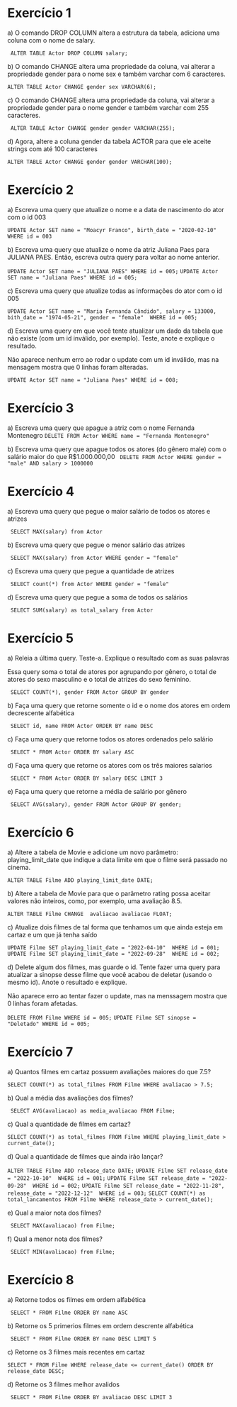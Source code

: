 # Exercício 1
a) O comando DROP COLUMN altera a estrutura da tabela, adiciona uma coluna com o nome de salary.

``` ALTER TABLE Actor DROP COLUMN salary;```

b) O comando CHANGE altera uma propriedade da coluna, vai alterar a propriedade gender para o nome sex e também varchar com 6 caracteres. 

``` ALTER TABLE Actor CHANGE gender sex VARCHAR(6); ```

c) O comando CHANGE altera uma propriedade da coluna, vai alterar a propriedade gender para o nome gender e também varchar com 255 caracteres.

``` ALTER TABLE Actor CHANGE gender gender VARCHAR(255);```

d) Agora,  altere a coluna gender da tabela ACTOR para que ele aceite strings com até 100 caracteres

``` ALTER TABLE Actor CHANGE gender gender VARCHAR(100); ```

# Exercício 2

a) Escreva uma query que atualize o nome e a data de nascimento do ator com o id 003

```UPDATE Actor SET name = "Moacyr Franco", birth_date = "2020-02-10" WHERE id = 003```

b) Escreva uma query que atualize o nome da atriz Juliana Paes para JULIANA PAES. Então, escreva outra query para voltar ao nome anterior.

```UPDATE Actor SET name = "JULIANA PAES" WHERE id = 005;```
```UPDATE Actor SET name = "Juliana Paes" WHERE id = 005;```

c) Escreva uma query que atualize todas as informações do ator com o id 005

```UPDATE Actor SET name = "Maria Fernanda Cândido", salary = 133000, bith_date = "1974-05-21", gender = "female"  WHERE id = 005;```

d) Escreva uma query em que você tente atualizar um dado da tabela que não existe (com um id inválido, por exemplo). Teste, anote e explique o resultado. 

Não aparece nenhum erro ao rodar o update com um id inválido, mas na mensagem mostra que 0 linhas foram alteradas. 

```UPDATE Actor SET name = "Juliana Paes" WHERE id = 008;```

# Exercício 3

a) Escreva uma query que apague a atriz com o nome Fernanda Montenegro
```DELETE FROM Actor WHERE name = "Fernanda Montenegro"```

b) Escreva uma query que apague todos os atores (do gênero male) com o salário maior do que R$1.000.000,00
``` DELETE FROM Actor WHERE gender = "male" AND salary > 1000000```

# Exercício 4

a) Escreva uma query que pegue o maior salário de todos os atores e atrizes

``` SELECT MAX(salary) from Actor```

b) Escreva uma query que pegue o menor salário das atrizes

``` SELECT MAX(salary) from Actor WHERE gender = "female"```

c) Escreva uma query que pegue a quantidade de atrizes

``` SELECT count(*) from Actor WHERE gender = "female"```

d) Escreva uma query que pegue a soma de todos os salários

``` SELECT SUM(salary) as total_salary from Actor```

# Exercício 5

a) Releia a última query. Teste-a. Explique o resultado com as suas palavras

Essa query soma o total de atores por agrupando por gênero, o total de atores do sexo masculino e o total de atrizes do sexo feminino. 

``` SELECT COUNT(*), gender FROM Actor GROUP BY gender```

b) Faça uma query que retorne somente o id e o nome dos atores em ordem decrescente alfabética

``` SELECT id, name FROM Actor ORDER BY name DESC```

c) Faça uma query que retorne todos os atores ordenados pelo salário

``` SELECT * FROM Actor ORDER BY salary ASC```

d) Faça uma query que retorne os atores com os três maiores salarios

``` SELECT * FROM Actor ORDER BY salary DESC LIMIT 3```

e) Faça uma query que retorne a média de salário por gênero

``` SELECT AVG(salary), gender FROM Actor GROUP BY gender;```

# Exercício 6 

a) Altere a tabela de Movie e adicione um novo parâmetro: playing_limit_date que indique a data limite em que o filme será passado no cinema. 

``` ALTER TABLE Filme ADD playing_limit_date DATE; ```

b) Altere a tabela de Movie para que o parâmetro rating possa aceitar valores não inteiros, como, por exemplo, uma avaliação 8.5.

``` ALTER TABLE Filme CHANGE  avaliacao avaliacao FLOAT; ```

c) Atualize dois filmes de tal forma que tenhamos um que ainda esteja em cartaz e um que já tenha saído

```UPDATE Filme SET playing_limit_date = "2022-04-10"  WHERE id = 001;```
```UPDATE Filme SET playing_limit_date = "2022-09-28"  WHERE id = 002;```


d) Delete algum dos filmes, mas guarde o id. Tente fazer uma query para atualizar a sinopse desse filme que você acabou de deletar (usando o mesmo id). Anote o resultado e explique.

Não aparece erro ao tentar fazer o update, mas na menssagem mostra que 0 linhas foram afetadas.

```DELETE FROM Filme WHERE id = 005;```
```UPDATE Filme SET sinopse = "Deletado" WHERE id = 005;```

# Exercício 7 

a) Quantos filmes em cartaz possuem avaliações maiores do que 7.5?

``` SELECT COUNT(*) as total_filmes FROM Filme WHERE avaliacao > 7.5; ```

b) Qual a média das avaliações dos filmes?

``` SELECT AVG(avaliacao) as media_avaliacao FROM Filme;```

c) Qual a quantidade de filmes em cartaz?

``` SELECT COUNT(*) as total_filmes FROM Filme WHERE playing_limit_date > current_date(); ```

d) Qual a quantidade de filmes que ainda irão lançar?

``` ALTER TABLE Filme ADD release_date DATE; ```
```UPDATE Filme SET release_date = "2022-10-10"  WHERE id = 001;```
```UPDATE Filme SET release_date = "2022-09-28"  WHERE id = 002;```
```UPDATE Filme SET release_date = "2022-11-28", release_date = "2022-12-12"  WHERE id = 003;```
``` SELECT COUNT(*) as total_lancamentos FROM Filme WHERE release_date > current_date(); ```

e) Qual a maior nota dos filmes?

``` SELECT MAX(avaliacao) from Filme;```

f) Qual a menor nota dos filmes?

``` SELECT MIN(avaliacao) from Filme;```

# Exercício 8

a) Retorne todos os filmes em ordem alfabética

``` SELECT * FROM Filme ORDER BY name ASC```

b) Retorne os 5 primerios filmes em ordem descrente alfabética 

``` SELECT * FROM Filme ORDER BY name DESC LIMIT 5```

c) Retorne os 3 filmes mais recentes em cartaz

```SELECT * FROM Filme WHERE release_date <= current_date() ORDER BY release_date DESC;```

d) Retorne os 3 filmes melhor avalidos

``` SELECT * FROM Filme ORDER BY avaliacao DESC LIMIT 3```